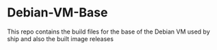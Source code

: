 # Debian-VM-Base
This repo contains the build files for the base of the Debian VM used by ship and also the built image releases
